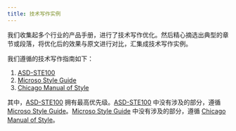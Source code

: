 ```yaml
---
title: 技术写作实例
---
```


我们收集起多个行业的产品手册，进行了技术写作优化。然后精心摘选出典型的章节或段落，将优化后的效果与原文进行对比，汇集成技术写作实例。

我们遵循的技术写作指南如下：

1. [ASD-STE100][]
2. [Microso Style Guide][]
3. [Chicago Manual of Style][]

其中，[ASD-STE100][] 拥有最高优先级。[ASD-STE100][] 中没有涉及的部分，遵循 [Microso Style Guide][]。[Microso Style Guide][] 中没有涉及的部分，遵循 [Chicago Manual of Style][]。



[ASD-STE100]: http://www.asd-ste100.org/request.html

[Microso Style Guide]: https://docs.microsoft.com/zh-cn/style-guide/welcome/

[Chicago Manual of Style]: https://www.chicagomanualofstyle.org/home.html
